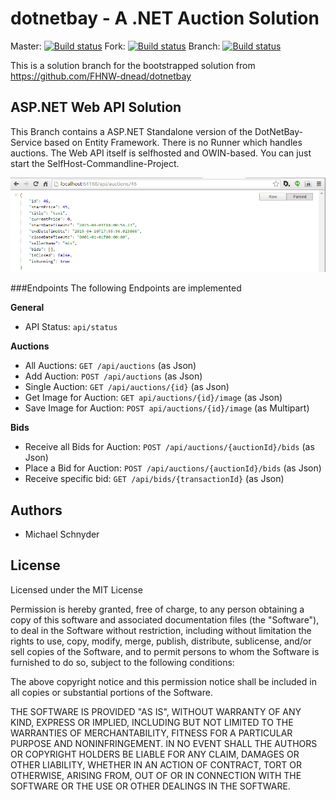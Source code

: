 # dotnetbay - A .NET Auction Solution 
Master: [![Build status](https://ci.appveyor.com/api/projects/status/qp7ueees06ri8agu?svg=true)](https://ci.appveyor.com/project/michaelschnyder/fhnw-dotnetbay)
Fork: [![Build status](https://ci.appveyor.com/api/projects/status/82sl4qpht9atbdeb?svg=true)](https://ci.appveyor.com/project/michaelschnyder/dotnetbay)
Branch: [![Build status](https://ci.appveyor.com/api/projects/status/82sl4qpht9atbdeb/branch/aspnet-webapi?svg=true)](https://ci.appveyor.com/project/michaelschnyder/dotnetbay/branch/aspnet-webapi)

This is a solution branch for the bootstrapped solution from https://github.com/FHNW-dnead/dotnetbay

## ASP.NET Web API Solution

This Branch contains a ASP.NET Standalone version of the DotNetBay-Service based on Entity Framework. There is no Runner which handles auctions. The Web API itself is selfhosted and OWIN-based. You can just start the SelfHost-Commandline-Project.

![](assets/webapi-auction.png)

###Endpoints
The following Endpoints are implemented

**General**
* API Status: `api/status`

**Auctions**
* All Auctions: `GET /api/auctions` (as Json)
* Add Auction: `POST /api/auctions` (as Json)
* Single Auction: `GET /api/auctions/{id}` (as Json)
* Get Image for Auction: `GET api/auctions/{id}/image` (as Json)
* Save Image for Auction: `POST api/auctions/{id}/image` (as Multipart)

**Bids**
* Receive all Bids for Auction: `POST /api/auctions/{auctionId}/bids` (as Json)
* Place a Bid for Auction: `POST /api/auctions/{auctionId}/bids` (as Json)
* Receive specific bid: `GET /api/bids/{transactionId}` (as Json)

## Authors
* Michael Schnyder

## License
Licensed under the MIT License

Permission is hereby granted, free of charge, to any person obtaining a copy of this software and associated documentation files (the "Software"), to deal in the Software without restriction, including without limitation the rights to use, copy, modify, merge, publish, distribute, sublicense, and/or sell copies of the Software, and to permit persons to whom the Software is furnished to do so, subject to the following conditions:

The above copyright notice and this permission notice shall be included in all copies or substantial portions of the Software.

THE SOFTWARE IS PROVIDED "AS IS", WITHOUT WARRANTY OF ANY KIND, EXPRESS OR IMPLIED, INCLUDING BUT NOT LIMITED TO THE WARRANTIES OF MERCHANTABILITY, FITNESS FOR A PARTICULAR PURPOSE AND NONINFRINGEMENT. IN NO EVENT SHALL THE AUTHORS OR COPYRIGHT HOLDERS BE LIABLE FOR ANY CLAIM, DAMAGES OR OTHER LIABILITY, WHETHER IN AN ACTION OF CONTRACT, TORT OR OTHERWISE, ARISING FROM, OUT OF OR IN CONNECTION WITH THE SOFTWARE OR THE USE OR OTHER DEALINGS IN THE SOFTWARE.
